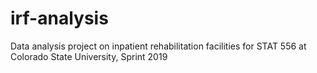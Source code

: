 # irf-analysis
Data analysis project on inpatient rehabilitation facilities for STAT 556 at Colorado State University, Sprint 2019
